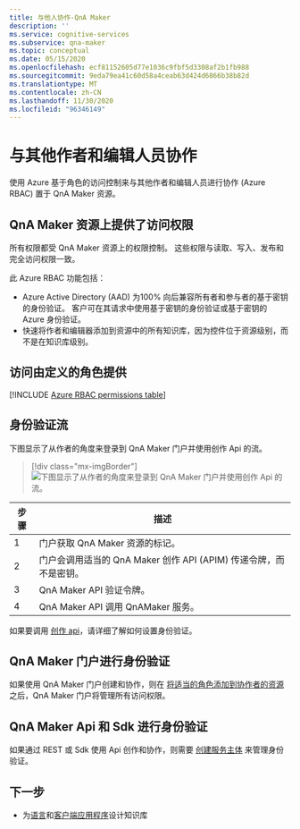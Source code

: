 ```yaml
---
title: 与他人协作-QnA Maker
description: ''
ms.service: cognitive-services
ms.subservice: qna-maker
ms.topic: conceptual
ms.date: 05/15/2020
ms.openlocfilehash: ecf81152605d77e1036c9fbf5d3308af2b1fb988
ms.sourcegitcommit: 9eda79ea41c60d58a4ceab63d424d6866b38b82d
ms.translationtype: MT
ms.contentlocale: zh-CN
ms.lasthandoff: 11/30/2020
ms.locfileid: "96346149"
---
```

# <a name="collaborate-with-other-authors-and-editors"></a>与其他作者和编辑人员协作

使用 Azure 基于角色的访问控制来与其他作者和编辑人员进行协作 (Azure RBAC) 置于 QnA Maker 资源。

## <a name="access-is-provided-on-the-qna-maker-resource"></a>QnA Maker 资源上提供了访问权限

所有权限都受 QnA Maker 资源上的权限控制。 这些权限与读取、写入、发布和完全访问权限一致。

此 Azure RBAC 功能包括：
* Azure Active Directory (AAD) 为100% 向后兼容所有者和参与者的基于密钥的身份验证。 客户可在其请求中使用基于密钥的身份验证或基于密钥的 Azure 身份验证。
* 快速将作者和编辑器添加到资源中的所有知识库，因为控件位于资源级别，而不是在知识库级别。

## <a name="access-is-provided-by-a-defined-role"></a>访问由定义的角色提供

[!INCLUDE [Azure RBAC permissions table](../includes/role-based-access-control.md)]

## <a name="authentication-flow"></a>身份验证流

下图显示了从作者的角度来登录到 QnA Maker 门户并使用创作 Api 的流。

> [!div class="mx-imgBorder"]
> ![下图显示了从作者的角度来登录到 QnA Maker 门户并使用创作 Api 的流。](../media/qnamaker-how-to-collaborate-knowledge-base/rbac-flow-from-portal-to-service.png)

|步骤|描述|
|--|--|
|1|门户获取 QnA Maker 资源的标记。|
|2|门户会调用适当的 QnA Maker 创作 API (APIM) 传递令牌，而不是密钥。|
|3|QnA Maker API 验证令牌。|
|4 |QnA Maker API 调用 QnAMaker 服务。|

如果要调用 [创作 api](../index.yml)，请详细了解如何设置身份验证。

## <a name="authenticate-by-qna-maker-portal"></a>QnA Maker 门户进行身份验证

如果使用 QnA Maker 门户创建和协作，则在 [将适当的角色添加到协作者的资源](../index.yml)之后，QnA Maker 门户将管理所有访问权限。

## <a name="authenticate-by-qna-maker-apis-and-sdks"></a>QnA Maker Api 和 Sdk 进行身份验证

如果通过 REST 或 Sdk 使用 Api 创作和协作，则需要 [创建服务主体](../../authentication.md#assign-a-role-to-a-service-principal) 来管理身份验证。

## <a name="next-step"></a>下一步

* 为[语言](../index.yml)和[客户端应用程序](../index.yml)设计知识库